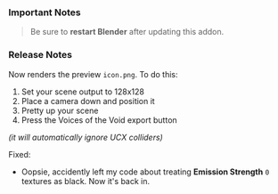 ### Important Notes

> Be sure to **restart Blender** after updating this addon.

### Release Notes

Now renders the preview `icon.png`. To do this:

1. Set your scene output to 128x128
2. Place a camera down and position it
3. Pretty up your scene
4. Press the Voices of the Void export button

*(it will automatically ignore UCX colliders)*

Fixed:

- Oopsie, accidently left my code about treating **Emission Strength** `0` textures as black. Now it's back in.

